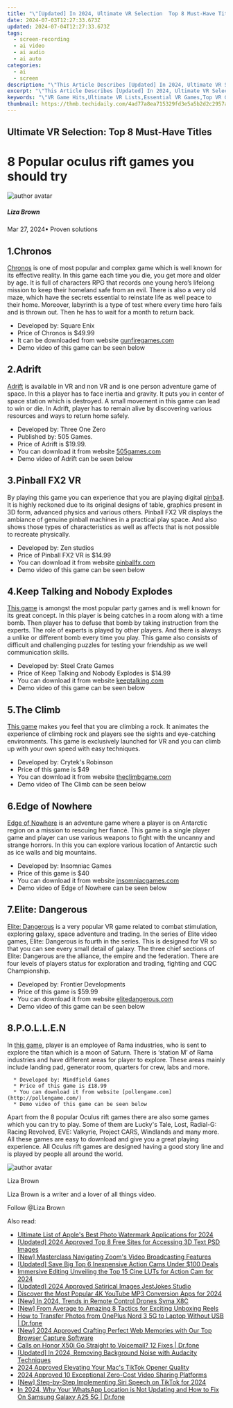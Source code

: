 ```yaml
---
title: "\"[Updated] In 2024, Ultimate VR Selection  Top 8 Must-Have Titles\""
date: 2024-07-03T12:27:33.673Z
updated: 2024-07-04T12:27:33.673Z
tags: 
  - screen-recording
  - ai video
  - ai audio
  - ai auto
categories: 
  - ai
  - screen
description: "\"This Article Describes [Updated] In 2024, Ultimate VR Selection: Top 8 Must-Have Titles\""
excerpt: "\"This Article Describes [Updated] In 2024, Ultimate VR Selection: Top 8 Must-Have Titles\""
keywords: "\"VR Game Hits,Ultimate VR Lists,Essential VR Games,Top VR Games Now,Best VR Tactics,Must-Play VR Titles,VR Gaming Guide\""
thumbnail: https://thmb.techidaily.com/4ad77a8ea715329fd3e5a5b2d2c2957ac59e62959913be278ad38c42bb2fd196.jpg
---
```


## Ultimate VR Selection: Top 8 Must-Have Titles

# 8 Popular oculus rift games you should try
![author avatar](https://lh5.googleusercontent.com/-AIMmjowaFs4/AAAAAAAAAAI/AAAAAAAAABc/Y5UmwDaI7HU/s250-c-k/photo.jpg)

##### Liza Brown

 Mar 27, 2024• Proven solutions

## 1.Chronos

[Chronos](http://gunfiregames.com/) is one of most popular and complex game which is well known for its effective reality. In this game each time you die, you get more and older by age. It is full of characters RPG that records one young hero’s lifelong mission to keep their homeland safe from an evil. There is also a very old maze, which have the secrets essential to reinstate life as well peace to their home. Moreover, labyrinth is a type of test where every time hero fails and is thrown out. Then he has to wait for a month to return back.

* Developed by: Square Enix
* Price of Chronos is $49.99
* It can be downloaded from website [gunfiregames.com](http://gunfiregames.com/)
* Demo video of this game can be seen below

## 2.Adrift

[Adrift](http://www.505games.com/) is available in VR and non VR and is one person adventure game of space. In this a player has to face inertia and gravity. It puts you in center of space station which is destroyed. A small movement in this game can lead to win or die. In Adrift, player has to remain alive by discovering various resources and ways to return home safely.

* Developed by: Three One Zero
* Published by: 505 Games.
* Price of Adrift is $19.99.
* You can download it from website [505games.com](http://www.505games.com/)
* Demo video of Adrift can be seen below

## 3.Pinball FX2 VR

 By playing this game you can experience that you are playing digital [pinball](http://pinballfx.com/). It is highly reckoned due to its original designs of table, graphics present in 3D form, advanced physics and various others. Pinball FX2 VR displays the ambiance of genuine pinball machines in a practical play space. And also shows those types of characteristics as well as affects that is not possible to recreate physically.

* Developed by: Zen studios
* Price of Pinball FX2 VR is $14.99
* You can download it from website [pinballfx.com](http://pinballfx.com/)
* Demo video of this game can be seen below

## 4.Keep Talking and Nobody Explodes

[This game](http://keeptalking.com/) is amongst the most popular party games and is well known for its great concept. In this player is being catches in a room along with a time bomb. Then player has to defuse that bomb by taking instruction from the experts. The role of experts is played by other players. And there is always a unlike or different bomb every time you play. This game also consists of difficult and challenging puzzles for testing your friendship as we well communication skills.

* Developed by: Steel Crate Games
* Price of Keep Talking and Nobody Explodes is $14.99
* You can download it from website [keeptalking.com](http://keeptalking.com/)
* Demo video of this game can be seen below

## 5.The Climb

[This game](http://theclimbgame.com/) makes you feel that you are climbing a rock. It animates the experience of climbing rock and players see the sights and eye-catching environments. This game is exclusively launched for VR and you can climb up with your own speed with easy techniques.

* Developed by: Crytek's Robinson
* Price of this game is $49
* You can download it from website [theclimbgame.com](http://theclimbgame.com/)
* Demo video of The Climb can be seen below

## 6.Edge of Nowhere

[Edge of Nowhere](http://insomniacgames.com/) is an adventure game where a player is on Antarctic region on a mission to rescuing her fiancé. This game is a single player game and player can use various weapons to fight with the uncanny and strange horrors. In this you can explore various location of Antarctic such as ice walls and big mountains.

* Developed by: Insomniac Games
* Price of this game is $40
* You can download it from website [insomniacgames.com](http://insomniacgames.com/)
* Demo video of Edge of Nowhere can be seen below

## 7.Elite: Dangerous

[Elite: Dangerous](https://www.elitedangerous.com/) is a very popular VR game related to combat stimulation, exploring galaxy, space adventure and trading. In the series of Elite video games, Elite: Dangerous is fourth in the series. This is designed for VR so that you can see every small detail of galaxy. The three chief sections of Elite: Dangerous are the alliance, the empire and the federation. There are four levels of players status for exploration and trading, fighting and CQC Championship.

* Developed by: Frontier Developments
* Price of this game is $59.99
* You can download it from website [elitedangerous.com](https://www.elitedangerous.com/)
* Demo video of this game can be seen below

## 8.P.O.L.L.E.N

 In [this game](http://pollengame.com/), player is an employee of Rama industries, who is sent to explore the titan which is a moon of Saturn. There is ‘station M’ of Rama industries and have different areas for player to explore. These areas mainly include landing pad, generator room, quarters for crew, labs and more.

      * Developed by: Mindfield Games
      * Price of this game is £18.99
      * You can download it from website [pollengame.com](http://pollengame.com/)
      * Demo video of this game can be seen below

 Apart from the 8 popular Oculus rift games there are also some games which you can try to play. Some of them are Lucky's Tale, Lost, Radial-G: Racing Revolved, EVE: Valkyrie, Project CARS, Windlands and many more. All these games are easy to download and give you a great playing experience. All Oculus rift games are designed having a good story line and is played by people all around the world.

![author avatar](https://lh5.googleusercontent.com/-AIMmjowaFs4/AAAAAAAAAAI/AAAAAAAAABc/Y5UmwDaI7HU/s250-c-k/photo.jpg)

Liza Brown

Liza Brown is a writer and a lover of all things video.

Follow @Liza Brown


<ins class="adsbygoogle"
     style="display:block"
     data-ad-format="autorelaxed"
     data-ad-client="ca-pub-7571918770474297"
     data-ad-slot="1223367746"></ins>



<ins class="adsbygoogle"
     style="display:block"
     data-ad-client="ca-pub-7571918770474297"
     data-ad-slot="8358498916"
     data-ad-format="auto"
     data-full-width-responsive="true"></ins>


<span class="atpl-alsoreadstyle">Also read:</span>
<div><ul>
<li><a href="https://fox-links.techidaily.com/ultimate-list-of-apples-best-photo-watermark-applications-for-2024/"><u>Ultimate List of Apple's Best Photo Watermark Applications for 2024</u></a></li>
<li><a href="https://fox-links.techidaily.com/updated-2024-approved-top-8-free-sites-for-accessing-3d-text-psd-images/"><u>[Updated] 2024 Approved  Top 8 Free Sites for Accessing 3D Text PSD Images</u></a></li>
<li><a href="https://fox-links.techidaily.com/new-masterclass-navigating-zooms-video-broadcasting-features/"><u>[New] Masterclass  Navigating Zoom's Video Broadcasting Features</u></a></li>
<li><a href="https://fox-links.techidaily.com/updated-save-big-top-6-inexpensive-action-cams-under-100-deals/"><u>[Updated] Save Big  Top 6 Inexpensive Action Cams Under $100 Deals</u></a></li>
<li><a href="https://fox-links.techidaily.com/immersive-editing-unveiling-the-top-15-cine-luts-for-action-cam-for-2024/"><u>Immersive Editing  Unveiling the Top 15 Cine LUTs for Action Cam for 2024</u></a></li>
<li><a href="https://fox-links.techidaily.com/updated-2024-approved-satirical-images-jestjokes-studio/"><u>[Updated] 2024 Approved  Satirical Images  JestJokes Studio</u></a></li>
<li><a href="https://fox-links.techidaily.com/discover-the-most-popular-4k-youtube-mp3-conversion-apps-for-2024/"><u>Discover the Most Popular 4K YouTube MP3 Conversion Apps for 2024</u></a></li>
<li><a href="https://fox-links.techidaily.com/new-in-2024-trends-in-remote-control-drones-syma-x8c/"><u>[New] In 2024, Trends in Remote Control Drones  Syma X8C</u></a></li>
<li><a href="https://some-knowledge.techidaily.com/new-from-average-to-amazing-8-tactics-for-exciting-unboxing-reels/"><u>[New] From Average to Amazing  8 Tactics for Exciting Unboxing Reels</u></a></li>
<li><a href="https://android-transfer.techidaily.com/how-to-transfer-photos-from-oneplus-nord-3-5g-to-laptop-without-usb-drfone-by-drfone-transfer-from-android-transfer-from-android/"><u>How to Transfer Photos from OnePlus Nord 3 5G to Laptop Without USB | Dr.fone</u></a></li>
<li><a href="https://screen-video-capture.techidaily.com/new-2024-approved-crafting-perfect-web-memories-with-our-top-browser-capture-software/"><u>[New] 2024 Approved  Crafting Perfect Web Memories with Our Top Browser Capture Software</u></a></li>
<li><a href="https://howto.techidaily.com/calls-on-honor-x50i-go-straight-to-voicemail-12-fixes-drfone-by-drfone-fix-android-problems-fix-android-problems/"><u>Calls on Honor X50i Go Straight to Voicemail? 12 Fixes | Dr.fone</u></a></li>
<li><a href="https://tiktok-clips.techidaily.com/updated-in-2024-removing-background-noise-with-audacity-techniques/"><u>[Updated] In 2024, Removing Background Noise with Audacity Techniques</u></a></li>
<li><a href="https://tiktok-videos.techidaily.com/2024-approved-elevating-your-macs-tiktok-opener-quality/"><u>2024 Approved  Elevating Your Mac's TikTok Opener Quality</u></a></li>
<li><a href="https://video-capture.techidaily.com/2024-approved-10-exceptional-zero-cost-video-sharing-platforms/"><u>2024 Approved  10 Exceptional Zero-Cost Video Sharing Platforms</u></a></li>
<li><a href="https://tiktok-clips.techidaily.com/new-step-by-step-implementing-siri-speech-on-tiktok-for-2024/"><u>[New] Step-by-Step  Implementing Siri Speech on TikTok for 2024</u></a></li>
<li><a href="https://location-social.techidaily.com/in-2024-why-your-whatsapp-location-is-not-updating-and-how-to-fix-on-samsung-galaxy-a25-5g-drfone-by-drfone-virtual-android/"><u>In 2024, Why Your WhatsApp Location is Not Updating and How to Fix On Samsung Galaxy A25 5G | Dr.fone</u></a></li>
</ul></div>
